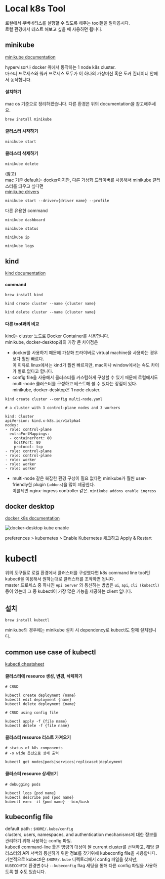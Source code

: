 Local k8s Tool
==============
로컬에서 쿠버네티스를 실행할 수 있도록 해주는 tool들을 알아봅시다.  
로컬 환경에서 테스트 해보고 싶을 때 사용하면 됩니다.


minikube
--------
[minikube documentation](https://minikube.sigs.k8s.io/docs/start/)

hypervisor나 docker 위에서 동작하는 1 node k8s cluster.  
마스터 프로세스와 워커 프로세스 모두가 이 하나의 가상머신 혹은 도커 컨테이너 안에서 동작합니다. 

#### 설치하기  
mac os 기준으로 정리하겠습니다. 다른 환경은 위의 documentation을 참고해주세요.
```
brew install minikube
```

#### 클러스터 시작하기
```
minikube start
```

#### 클러스터 삭제하기
```
minikube delete
```

(참고)  
mac 기준 default는 docker이지만, 다른 가상화 드라이버를 사용해서 minikube 클러스터를 띄우고 싶다면  
[minikube drivers](https://minikube.sigs.k8s.io/docs/drivers/)
```
minikube start --driver={driver name} --profile
```

다른 유용한 command
```
minikube dashboard

minikube status

minikube ip

minikube logs
```

kind
----
[kind documentation](https://kind.sigs.k8s.io/docs/user/quick-start/)


#### command
```
brew install kind

kind create cluster --name {cluster name}

kind delete cluster --name {cluster name}
```

#### 다른 tool과의 비교

kind는 cluster 노드로 Docker Container를 사용합니다.  
minikube, docker-desktop과의 가장 큰 차이점은 
- docker를 사용하기 때문에 가상화 드라이버로 virtual machine을 사용하는 경우보다 훨씬 빠르다.   
이 이유로 linux에서는 kind가 훨씬 빠르지만, mac이나 window에서는 속도 차이가 별로 없다고 합니다.
- config file을 사용해서 클러스터를 커스텀하게 구성할 수 있기 때문에 로컬에서도 multi-node 클러스터를 구성하고 테스트해 볼 수 있다는 장점이 있다.   
minikube, docker-desktop은 1 node cluster.

```
kind create cluster --config multi-node.yaml
```
```
# a cluster with 3 control-plane nodes and 3 workers

kind: Cluster
apiVersion: kind.x-k8s.io/v1alpha4
nodes:
- role: control-plane
  extraPortMappings:
  - containerPort: 80
    hostPort: 80
    protocol: tcp 
- role: control-plane
- role: control-plane
- role: worker
- role: worker
- role: worker
```
- multi-node 같은 복잡한 환경 구성이 필요 없다면 minikube가 훨씬 user-friendly한 plugin (`addons`)을 많이 제공한다.  
이를테면 nginx-ingress controller 같은. `minikube addons enable ingress`




docker desktop
--------------
[docker k8s documentation](https://docs.docker.com/desktop/kubernetes/)

![docker-desktop kube enable](https://docs.docker.com/desktop/images/kube-enable.png)

preferences > kubernetes > Enable Kubernetes 체크하고 Apply & Restart

# kubectl
위의 도구들로 로컬 환경에서 클러스터를 구성했다면 k8s command line tool인 kubectl을 이용해서 원하는대로 클러스터를 조작하면 됩니다.  
master 프로세스 중 하나인 `Api Server` 와 통신하는 방법은 `ui`, `api`, `cli (kubectl)` 등이 있는데 그 중 kubectl이 가장 많은 기능을 제공하는 client 입니다.

설치
---
```
brew install kubectl
```
minikube의 경우에는 minikube 설치 시 dependency로 kubectl도 함께 설치됩니다.


common use case of kubectl
--------------------------

[kubectl cheatsheet](https://kubernetes.io/docs/reference/kubectl/cheatsheet/)

#### 클러스터에 resource 생성, 변경, 삭제하기
```
# CRUD

kubectl create deployment {name}
kubectl edit deployment {name}
kubectl delete deployment {name}
```

```
# CRUD using config file

kubectl apply -f {file name}
kubectl delete -f {file name}
```


#### 클러스터 resource 리스트 가져오기
```
# status of k8s components 
# -o wide 옵션으로 상세 출력

kubectl get nodes|pods|services|replicaset|deployment
```


#### 클러스터 resource 상세보기
```
# debugging pods

kubectl logs {pod name}
kubectl describe pod {pod name}
kubectl exec -it {pod name} --bin/bash
```



kubeconfig file
---------------  
default path : `$HOME/.kube/config`  
clusters, users, namespaces, and authentication mechanisms에 대한 정보를 관리하기 위해 사용하는 config 파일.  
kubectl command-line 툴은 명령의 대상이 될 current cluster를 선택하고, 해당 클러스터의 API 서버와 통신하기 위한 정보를 찾기위해 kubeconfig file을 사용합니다.  
기본적으로 kubectl은 `$HOME/.kube` 디렉토리에서 config 파일을 찾지만,
`KUBECONFIG` 환경변수나 `--kubeconfig` flag 세팅을 통해 다른 config 파일을 사용하도록 할 수도 있습니다.
